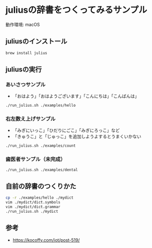 #  juliusの辞書をつくってみるサンプル

動作環境: macOS

## juliusのインストール

```sh
brew install julius
```

## juliusの実行

### あいさつサンプル

- 「おはよう」「おはようございます」「こんにちは」「こんばんは」

```sh
./run_julius.sh ./examples/hello
```

### 右左数え上げサンプル

- 「みぎにいっこ」「ひだりにごこ」「みぎにろっこ」など
- 「きゅうこ」と「じゅっこ」を追加しようよするとうまくいかない

```sh
./run_julius.sh ./examples/count
```

### 歯医者サンプル（未完成）

```sh
./run_julius.sh ./examples/dental
```

## 自前の辞書のつくりかた

```sh
cp -r ./examples/hello ./mydict
vim ./mydict/dict.symbols
vim ./mydict/dict.grammar
./run_julius.sh ./mydict
```

## 参考

- https://kocoffy.com/iot/post-519/
